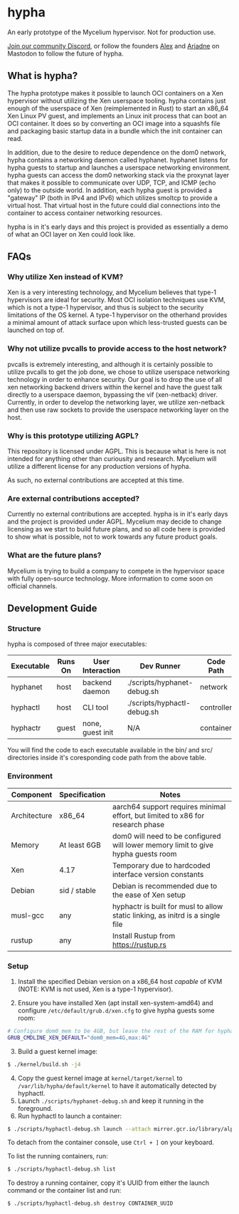 # hypha

An early prototype of the Mycelium hypervisor. Not for production use.

[Join our community Discord](https://discord.gg/UGZCtX9NG9), or follow the founders [Alex](https://social.treehouse.systems/@alex) and [Ariadne](https://social.treehouse.systems/@ariadne) on Mastodon to follow the future of hypha.

## What is hypha?

The hypha prototype makes it possible to launch OCI containers on a Xen hypervisor without utilizing the Xen userspace tooling. hypha contains just enough of the userspace of Xen (reimplemented in Rust) to start an x86_64 Xen Linux PV guest, and implements an Linux init process that can boot an OCI container. It does so by converting an OCI image into a squashfs file and packaging basic startup data in a bundle which the init container can read.

In addition, due to the desire to reduce dependence on the dom0 network, hypha contains a networking daemon called hyphanet. hyphanet listens for hypha guests to startup and launches a userspace networking environment. hypha guests can access the dom0 networking stack via the proxynat layer that makes it possible to communicate over UDP, TCP, and ICMP (echo only) to the outside world. In addition, each hypha guest is provided a "gateway" IP (both in IPv4 and IPv6) which utilizes smoltcp to provide a virtual host. That virtual host in the future could dial connections into the container to access container networking resources.

hypha is in it's early days and this project is provided as essentially a demo of what an OCI layer on Xen could look like.

## FAQs

### Why utilize Xen instead of KVM?

Xen is a very interesting technology, and Mycelium believes that type-1 hypervisors are ideal for security. Most OCI isolation techniques use KVM, which is not a type-1 hypervisor, and thus is subject to the security limitations of the OS kernel. A type-1 hypervisor on the otherhand provides a minimal amount of attack surface upon which less-trusted guests can be launched on top of.

### Why not utilize pvcalls to provide access to the host network?

pvcalls is extremely interesting, and although it is certainly possible to utilize pvcalls to get the job done, we chose to utilize userspace networking technology in order to enhance security. Our goal is to drop the use of all xen networking backend drivers within the kernel and have the guest talk directly to a userspace daemon, bypassing the vif (xen-netback) driver. Currently, in order to develop the networking layer, we utilize xen-netback and then use raw sockets to provide the userspace networking layer on the host.

### Why is this prototype utilizing AGPL?

This repository is licensed under AGPL. This is because what is here is not intended for anything other than curiousity and research. Mycelium will utilize a different license for any production versions of hypha.

As such, no external contributions are accepted at this time.

### Are external contributions accepted?

Currently no external contributions are accepted. hypha is in it's early days and the project is provided under AGPL. Mycelium may decide to change licensing as we start to build future plans, and so all code here is provided to show what is possible, not to work towards any future product goals.

### What are the future plans?

Mycelium is trying to build a company to compete in the hypervisor space with fully open-source technology. More information to come soon on official channels.

## Development Guide

### Structure

hypha is composed of three major executables:

| Executable | Runs On | User Interaction | Dev Runner                  | Code Path   |
| ---------- | ------- | ---------------- | --------------------------- | ----------- |
| hyphanet   | host    | backend daemon   | ./scripts/hyphanet-debug.sh | network     |
| hyphactl   | host    | CLI tool         | ./scripts/hyphactl-debug.sh | controller  |
| hyphactr   | guest   | none, guest init | N/A                         | container   |

You will find the code to each executable available in the bin/ and src/ directories inside
it's coresponding code path from the above table.

### Environment

| Component     | Specification | Notes                                                                             |
| ------------- | ------------- | --------------------------------------------------------------------------------- |
| Architecture  | x86_64        | aarch64 support requires minimal effort, but limited to x86 for research phase    |
| Memory        | At least 6GB  | dom0 will need to be configured will lower memory limit to give hypha guests room | 
| Xen           | 4.17          | Temporary due to hardcoded interface version constants                            |
| Debian        | sid / stable  | Debian is recommended due to the ease of Xen setup                                |
| musl-gcc      | any           | hyphactr is built for musl to allow static linking, as initrd is a single file    |
| rustup        | any           | Install Rustup from https://rustup.rs                                             |

### Setup

1. Install the specified Debian version on a x86_64 host _capable_ of KVM (NOTE: KVM is not used, Xen is a type-1 hypervisor).

2. Ensure you have installed Xen (apt install xen-system-amd64) and configure `/etc/default/grub.d/xen.cfg` to give hypha guests
   some room:

```sh
# Configure dom0_mem to be 4GB, but leave the rest of the RAM for hypha guests.
GRUB_CMDLINE_XEN_DEFAULT="dom0_mem=4G,max:4G"
```

3. Build a guest kernel image:

```sh
$ ./kernel/build.sh -j4
```

4. Copy the guest kernel image at `kernel/target/kernel` to `/var/lib/hypha/default/kernel` to have it automatically detected by hyphactl.
5. Launch `./scripts/hyphanet-debug.sh` and keep it running in the foreground.
6. Run hyphactl to launch a container:

```sh
$ ./scripts/hyphactl-debug.sh launch --attach mirror.gcr.io/library/alpine:latest /bin/busybox sh
```

To detach from the container console, use `Ctrl + ]` on your keyboard.

To list the running containers, run:
```sh
$ ./scripts/hyphactl-debug.sh list
```

To destroy a running container, copy it's UUID from either the launch command or the container list and run:
```sh
$ ./scripts/hyphactl-debug.sh destroy CONTAINER_UUID
```
